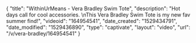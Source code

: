 {
    "title": "WithinUrMeans - Vera Bradley Swim Tote",
    "description": "Hot days call for cool accessories. \nThis Vera Bradley Swim Tote is my new fav summer find!",
    "videoid": "164954541",
    "date_created": "1529434791",
    "date_modified": "1529436890",
    "type": "captivate",
    "layout": "video",
    "url": "\/v\/vera-bradley\/164954541"
}